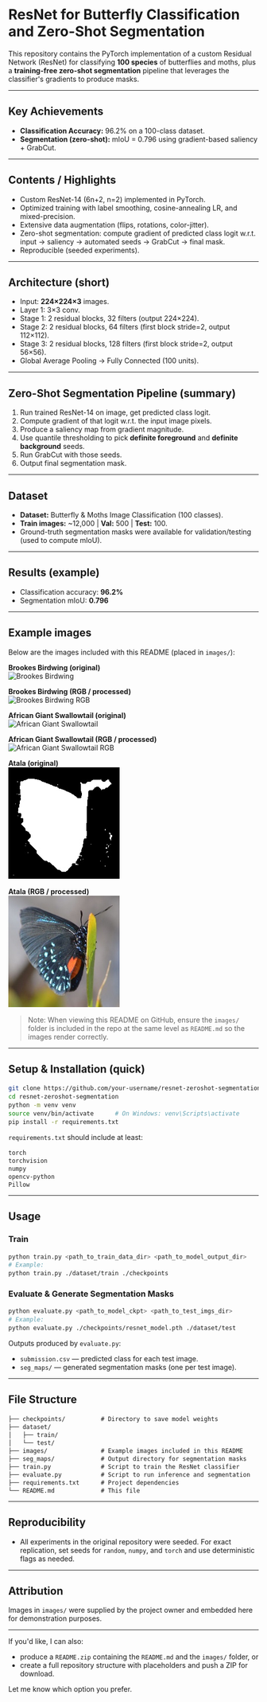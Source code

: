 # ResNet for Butterfly Classification and Zero-Shot Segmentation

This repository contains the PyTorch implementation of a custom Residual Network (ResNet) for classifying **100 species** of butterflies and moths, plus a **training-free zero-shot segmentation** pipeline that leverages the classifier's gradients to produce masks.

---

## Key Achievements
- **Classification Accuracy:** 96.2% on a 100-class dataset.  
- **Segmentation (zero-shot):** mIoU = 0.796 using gradient-based saliency + GrabCut.

---

## Contents / Highlights
- Custom ResNet-14 (6n+2, n=2) implemented in PyTorch.
- Optimized training with label smoothing, cosine-annealing LR, and mixed-precision.
- Extensive data augmentation (flips, rotations, color-jitter).
- Zero-shot segmentation: compute gradient of predicted class logit w.r.t. input → saliency → automated seeds → GrabCut → final mask.
- Reproducible (seeded experiments).

---

## Architecture (short)
- Input: **224×224×3** images.
- Layer 1: 3×3 conv.
- Stage 1: 2 residual blocks, 32 filters (output 224×224).  
- Stage 2: 2 residual blocks, 64 filters (first block stride=2, output 112×112).  
- Stage 3: 2 residual blocks, 128 filters (first block stride=2, output 56×56).  
- Global Average Pooling → Fully Connected (100 units).

---

## Zero-Shot Segmentation Pipeline (summary)
1. Run trained ResNet-14 on image, get predicted class logit.  
2. Compute gradient of that logit w.r.t. the input image pixels.  
3. Produce a saliency map from gradient magnitude.  
4. Use quantile thresholding to pick **definite foreground** and **definite background** seeds.  
5. Run GrabCut with those seeds.  
6. Output final segmentation mask.

---

## Dataset
- **Dataset:** Butterfly & Moths Image Classification (100 classes).  
- **Train images:** ~12,000 | **Val:** 500 | **Test:** 100.  
- Ground-truth segmentation masks were available for validation/testing (used to compute mIoU).

---

## Results (example)
- Classification accuracy: **96.2%**  
- Segmentation mIoU: **0.796**

---

## Example images
Below are the images included with this README (placed in `images/`):

**Brookes Birdwing (original)**  
![Brookes Birdwing](/images/brookes_birdwing.jpg)

**Brookes Birdwing (RGB / processed)**  
![Brookes Birdwing RGB](/images/brookes_birdwing_rgb.jpg)

**African Giant Swallowtail (original)**  
![African Giant Swallowtail](/images/african_giant_swallowtail.jpg)

**African Giant Swallowtail (RGB / processed)**  
![African Giant Swallowtail RGB](/images/african_giant_swallowtail_rgb.jpg)

**Atala (original)**  
![Atala](/images/atala.jpg)

**Atala (RGB / processed)**  
![Atala RGB](/images/atala_rgb.jpg)

> Note: When viewing this README on GitHub, ensure the `images/` folder is included in the repo at the same level as `README.md` so the images render correctly.

---

## Setup & Installation (quick)
```bash
git clone https://github.com/your-username/resnet-zeroshot-segmentation.git
cd resnet-zeroshot-segmentation
python -m venv venv
source venv/bin/activate      # On Windows: venv\Scripts\activate
pip install -r requirements.txt
```

`requirements.txt` should include at least:
```
torch
torchvision
numpy
opencv-python
Pillow
```

---

## Usage

### Train
```bash
python train.py <path_to_train_data_dir> <path_to_model_output_dir>
# Example:
python train.py ./dataset/train ./checkpoints
```

### Evaluate & Generate Segmentation Masks
```bash
python evaluate.py <path_to_model_ckpt> <path_to_test_imgs_dir>
# Example:
python evaluate.py ./checkpoints/resnet_model.pth ./dataset/test
```

Outputs produced by `evaluate.py`:
- `submission.csv` — predicted class for each test image.  
- `seg_maps/` — generated segmentation masks (one per test image).

---

## File Structure
```
├── checkpoints/          # Directory to save model weights
├── dataset/
│   ├── train/
│   └── test/
├── images/               # Example images included in this README
├── seg_maps/             # Output directory for segmentation masks
├── train.py              # Script to train the ResNet classifier
├── evaluate.py           # Script to run inference and segmentation
├── requirements.txt      # Project dependencies
└── README.md             # This file
```

---

## Reproducibility
- All experiments in the original repository were seeded. For exact replication, set seeds for `random`, `numpy`, and `torch` and use deterministic flags as needed.

---

## Attribution
Images in `images/` were supplied by the project owner and embedded here for demonstration purposes.

---

If you'd like, I can also:
- produce a `README.zip` containing the `README.md` and the `images/` folder, or
- create a full repository structure with placeholders and push a ZIP for download.

Let me know which option you prefer.
